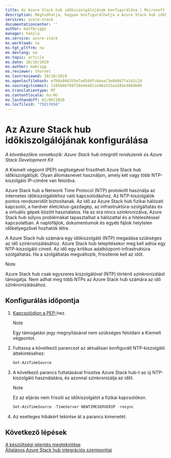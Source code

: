 ```yaml
---
title: Az Azure Stack hub időkiszolgálójának konfigurálása | Microsoft Docs
description: Megtudhatja, hogyan konfigurálhatja a Azure Stack hub időkiszolgálóját.
services: azure-stack
documentationcenter: ''
author: mattbriggs
manager: femila
ms.service: azure-stack
ms.workload: na
ms.tgt_pltfrm: na
ms.devlang: na
ms.topic: article
ms.date: 10/10/2019
ms.author: mabrigg
ms.reviewer: thoroet
ms.lastreviewed: 10/10/2019
ms.openlocfilehash: e7b0a946355e7ad5ddfc6eaaf3e8b867fa142c2d
ms.sourcegitcommit: 1185b66f69f28e44481ce96a315ea285ed404b66
ms.translationtype: MT
ms.contentlocale: hu-HU
ms.lasthandoff: 01/09/2020
ms.locfileid: "75817656"
---
```

# <a name="configure-the-time-server-for-azure-stack-hub"></a>Az Azure Stack hub időkiszolgálójának konfigurálása

*A következőkre vonatkozik: Azure Stack hub integrált rendszerek és Azure Stack Development Kit*  

A Kiemelt végpont (PEP) segítségével frissítheti Azure Stack hub időkiszolgálóját. Olyan állomásnevet használjon, amely két vagy több NTP-kiszolgáló IP-címére van feloldva.

Azure Stack hub a Network Time Protocol (NTP) protokollt használja az internetes időkiszolgálókhoz való kapcsolódáshoz. Az NTP-kiszolgálók pontos rendszeridőt biztosítanak. Az idő az Azure Stack hub fizikai hálózati kapcsolói, a hardver életciklus-gazdagép, az infrastruktúra-szolgáltatás és a virtuális gépek között használatos. Ha az óra nincs szinkronizálva, Azure Stack hub súlyos problémákat tapasztalhat a hálózattal és a hitelesítéssel kapcsolatban. A naplófájlok, dokumentumok és egyéb fájlok helytelen időbélyegzővel hozhatók létre.

A Azure Stack hub számára egy időkiszolgáló (NTP) megadása szükséges az idő szinkronizálásához. Azure Stack hub telepítésekor meg kell adnia egy NTP-kiszolgáló címeit. Az idő egy kritikus adatközpont-infrastruktúra szolgáltatás. Ha a szolgáltatás megváltozik, frissítenie kell az időt.

> [!NOTE]
> Azure Stack hub csak egyszeres kiszolgálóval (NTP) történő szinkronizálást támogatja. Nem adhat meg több NTPs az Azure Stack hub számára az idő szinkronizálásához.

## <a name="configure-time"></a>Konfigurálás időpontja

1. [Kapcsolódjon a PEP-](azure-stack-privileged-endpoint.md)hez. 
    > [!Note]  
    > Egy támogatási jegy megnyitásával nem szükséges feloldani a Kiemelt végpontot.

2. Futtassa a következő parancsot az aktuálisan konfigurált NTP-kiszolgáló áttekintéséhez:

    ```PowerShell
    Get-AzsTimeSource
    ```

3. A következő parancs futtatásával frissítse Azure Stack hub-t az új NTP-kiszolgáló használatára, és azonnal szinkronizálja az időt.

    > [!Note]  
    > Ez az eljárás nem frissíti az időkiszolgálót a fizikai kapcsolókon.

    ```PowerShell
    Set-AzsTimeSource -TimeServer NEWTIMESERVERIP -resync
    ```

4. Az esetleges hibákért tekintse át a parancs kimenetét.


## <a name="next-steps"></a>Következő lépések

[A készültségi jelentés megtekintése](azure-stack-validation-report.md)  
[Általános Azure Stack hub integrációs szempontjai](azure-stack-datacenter-integration.md)  
